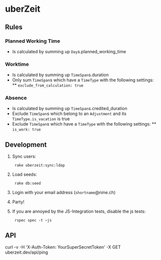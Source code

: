 # uberZeit

## Rules

### Planned Working Time

* Is calculated by summing up `Day`s.planned_working_time

### Worktime

* Is calculated by summing up `TimeSpan`s.duration
* Only sum `TimeSpan`s which have a `TimeType` with the following settings:
** `exclude_from_calculation: true`

### Absence

* Is calculated by summing up `TimeSpan`s.credited_duration
* Exclude `TimeSpan`s which belong to an `Adjustment` and its `TimeType.is_vacation` is true
* Exclude `TimeSpan`s which have a `TimeType` with the following settings:
** `is_work: true`


## Development

1. Sync users:

        rake uberzeit:sync:ldap

2. Load seeds:

        rake db:seed

3. Login with your email address (`shortname`@nine.ch)
4. Party!

5. If you are annoyed by the JS-Integration tests, disable the js tests:

        rspec spec -t ~js


## API

curl -v -H 'X-Auth-Token: YourSuperSecretToken' -X GET uberzeit.dev/api/ping
